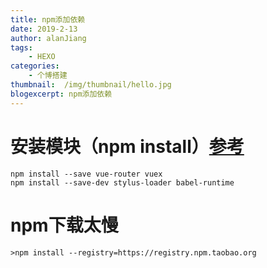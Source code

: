 ```yaml
---
title: npm添加依赖
date: 2019-2-13
author: alanJiang
tags:
    - HEXO
categories:
    - 个博搭建
thumbnail:  /img/thumbnail/hello.jpg
blogexcerpt: npm添加依赖
---
```

# 安装模块（npm install）[参考](http://www.cnblogs.com/PeunZhang/p/5553574.html)
```
npm install --save vue-router vuex
npm install --save-dev stylus-loader babel-runtime
```


# npm下载太慢
```
>npm install --registry=https://registry.npm.taobao.org
```
